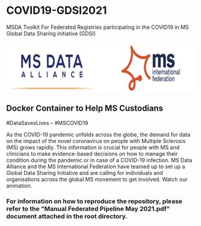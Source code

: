 # COVID19-GDSI2021
MSDA Toolkit  For Federated Registries participating in the COVID19 in MS Global Data Sharing  initiative (GDSI)



<img src="/images/ms.png" width="728" height="132">

Docker Container to Help MS Custodians 
-----------
#DataSavesLives – #MSCOVID19

As the COVID-19 pandemic unfolds across the globe, the demand for data on the impact of the novel coronavirus on people with Multiple Sclerosis (MS) grows rapidly.
This information is crucial for people with MS and clinicians to make evidence-based decisions on how to manage their condition during the pandemic or in case of a COVID-19 infection.
MS Data Alliance and the MS International Federation have teamed up to set up a Global Data Sharing Initiative and are calling for individuals and organisations across the global MS movement to get involved.  Watch our animation.


<h3>For information on how to reproduce the repository, please refer to the "Manual Federated Pipeline May 2021.pdf" document attached in the root directory.<h3/>
